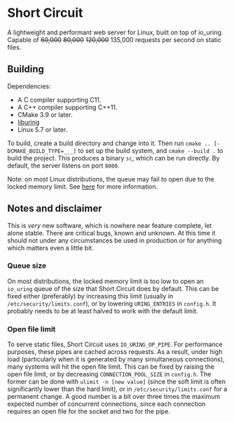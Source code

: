 # Short Circuit
A lightweight and performant web server for Linux, built on top of io_uring.
Capable of ~~60,000~~ ~~80,000~~ ~~120,000~~ 135,000 requests per second on
static files.

## Building
Dependencies:
* A C compiler supporting C11.
* A C++ compiler supporting C++11.
* CMake 3.9 or later.
* [liburing](https://github.com/axboe/liburing)
* Linux 5.7 or later.

To build, create a build directory and change into it. Then run `cmake ..
[-DCMAKE_BUILD_TYPE=___]` to set up the build system, and `cmake --build .` to
build the project. This produces a binary `sc`, which can be run directly. By
default, the server listens on port `8000`.

Note: on most Linux distributions, the queue may fail to open due to the locked
memory limit. See [here](#queue-size) for more information.

## Notes and disclaimer
This is _very_ new software, which is nowhere near feature complete, let alone
stable. There are critical bugs, known and unknown. At this time it should not
under any circumstances be used in production or for anything which matters even
a little bit.

### Queue size
On most distributions, the locked memory limit is too low to open an `io_uring`
queue of the size that Short Circuit does by default. This can be fixed either
(preferably) by increasing this limit (usually in `/etc/security/limits.conf`),
or by lowering `URING_ENTRIES` in `config.h`. It probably needs to be at least
halved to work with the default limit.

### Open file limit
To serve static files, Short Circuit uses `IO_URING_OP_PIPE`. For performance
purposes, these pipes are cached across requests. As a result, under high load
(particularly when it is generated by many simultaneous connections), many
systems will hit the open file limit. This can be fixed by raising the open file
limit, or by decreasing `CONNECTION_POOL_SIZE` in `config.h`. The former can be
done with `ulimit -n [new value]` (since the soft limit is often significantly
lower than the hard limit), or in `/etc/security/limits.conf` for a permanent
change. A good number is a bit over three times the maximum expected number of
concurrent connections, since each connection requires an open file for the
socket and two for the pipe.
